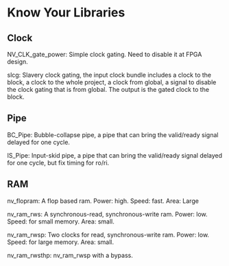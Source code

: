 # Know Your Libraries


## Clock

NV_CLK_gate_power: Simple clock gating. Need to disable it at FPGA design.

slcg: Slavery clock gating, the input clock bundle includes a clock to the block, a clock to the whole project, a clock from global, a signal to disable the clock gating that is from global. The output is the gated clock to the block.


## Pipe

BC_Pipe: Bubble-collapse pipe, a pipe that can bring the valid/ready signal delayed for one cycle.

IS_Pipe: Input-skid pipe, a pipe that can bring the valid/ready signal delayed for one cycle, but fix timing for ro/ri.

## RAM

nv_flopram: A flop based ram. Power: high. Speed: fast. Area: Large

nv_ram_rws: A synchronous-read, synchronous-write ram. Power: low. Speed: for small memory. Area: small.

nv_ram_rwsp: Two clocks for read, synchronous-write ram. Power: low. Speed: for large memory. Area: small.

nv_ram_rwsthp: nv_ram_rwsp with a bypass.







